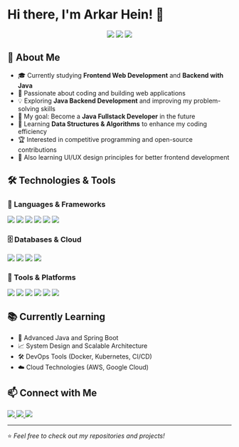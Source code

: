 # Hi there, I'm Arkar Hein! 👋

<p align="center">
  <img src="https://img.shields.io/badge/Frontend-Development-blue?style=flat&logo=javascript" />
  <img src="https://img.shields.io/badge/Backend-Java-orange?style=flat&logo=java" />
  <img src="https://img.shields.io/badge/Database-MySQL-blue?style=flat&logo=mysql" />
</p>

## 🌱 About Me
- 🎓 Currently studying **Frontend Web Development** and **Backend with Java**
- 🚀 Passionate about coding and building web applications
- 💡 Exploring **Java Backend Development** and improving my problem-solving skills
- 🎯 My goal: Become a **Java Fullstack Developer** in the future
- 📖 Learning **Data Structures & Algorithms** to enhance my coding efficiency
- 🏆 Interested in competitive programming and open-source contributions
- 🎨 Also learning UI/UX design principles for better frontend development

## 🛠️ Technologies & Tools

### 🚀 Languages & Frameworks
<p>
  <img src="https://img.shields.io/badge/HTML5-E34F26?style=flat&logo=html5&logoColor=white" />
  <img src="https://img.shields.io/badge/CSS3-1572B6?style=flat&logo=css3&logoColor=white" />
  <img src="https://img.shields.io/badge/JavaScript-F7DF1E?style=flat&logo=javascript&logoColor=black" />
  <img src="https://img.shields.io/badge/React-61DAFB?style=flat&logo=react&logoColor=black" />
  <img src="https://img.shields.io/badge/Java-007396?style=flat&logo=java&logoColor=white" />
  <img src="https://img.shields.io/badge/Spring%20Boot-6DB33F?style=flat&logo=spring-boot&logoColor=white" />
</p>

### 🗄️ Databases & Cloud
<p>
  <img src="https://img.shields.io/badge/MySQL-4479A1?style=flat&logo=mysql&logoColor=white" />
  <img src="https://img.shields.io/badge/PostgreSQL-336791?style=flat&logo=postgresql&logoColor=white" />
  <img src="https://img.shields.io/badge/Firebase-FFCA28?style=flat&logo=firebase&logoColor=black" />
  <img src="https://img.shields.io/badge/AWS-232F3E?style=flat&logo=amazon-aws&logoColor=white" />
</p>

### 🔧 Tools & Platforms
<p>
  <img src="https://img.shields.io/badge/Git-F05032?style=flat&logo=git&logoColor=white" />
  <img src="https://img.shields.io/badge/GitHub-181717?style=flat&logo=github&logoColor=white" />
  <img src="https://img.shields.io/badge/Docker-2496ED?style=flat&logo=docker&logoColor=white" />
  <img src="https://img.shields.io/badge/Postman-FF6C37?style=flat&logo=postman&logoColor=white" />
  <img src="https://img.shields.io/badge/VS%20Code-007ACC?style=flat&logo=visual-studio-code&logoColor=white" />
  <img src="https://img.shields.io/badge/IntelliJ-000000?style=flat&logo=intellij-idea&logoColor=white" />
</p>

## 📚 Currently Learning
- 🚀 Advanced Java and Spring Boot
- 📈 System Design and Scalable Architecture
- 🛠️ DevOps Tools (Docker, Kubernetes, CI/CD)
- ☁️ Cloud Technologies (AWS, Google Cloud)

## 📫 Connect with Me
<p>
  <a href="https://github.com/Arkarhein-123">
    <img src="https://img.shields.io/badge/GitHub-100000?style=flat&logo=github&logoColor=white" />
  </a>
  <a href="hein90510@gmail.com">
    <img src="https://img.shields.io/badge/Email-D14836?style=flat&logo=gmail&logoColor=white" />
  </a>
  <a href="">
    <img src="https://img.shields.io/badge/LinkedIn-0077B5?style=flat&logo=linkedin&logoColor=white" />
  </a>
</p>

---

⭐️ *Feel free to check out my repositories and projects!*
